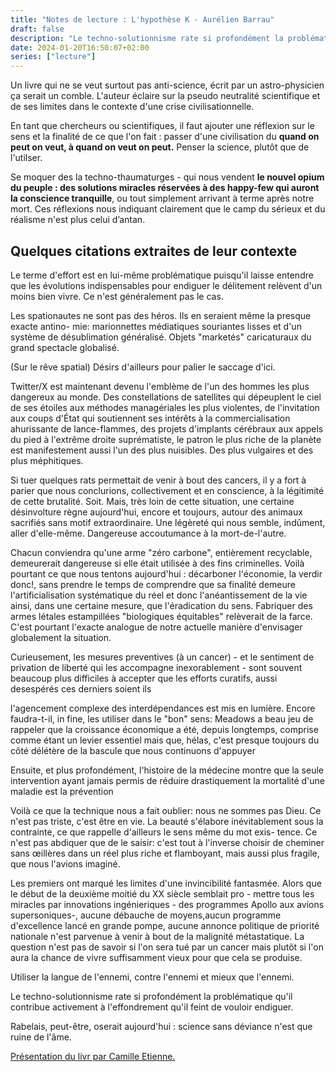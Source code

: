 ```yaml
---
title: "Notes de lecture : L'hypothèse K - Aurélien Barrau"
draft: false
description: "Le techno-solutionnisme rate si profondément la problématique qu'il contribue activement à l'effondrement qu'il feint de vouloir endiguer."
date: 2024-01-20T16:50:07+02:00
series: ["lecture"]
---
```


Un livre qui ne se veut surtout pas anti-science, écrit par un astro-physicien ça serait un comble. L'auteur éclaire sur la pseudo neutralité scientifique et de ses limites dans le contexte d'une crise civilisationnelle.

En tant que chercheurs ou scientifiques, il faut ajouter une réflexion sur le sens et la finalité de ce que l'on fait  : passer d'une civilisation du **quand on peut on veut, à quand on veut on peut.** Penser la science, plutôt que de l'utilser.

Se moquer des la techno-thaumaturges - qui nous vendent **le nouvel opium du peuple : des solutions miracles réservées à des happy-few qui auront la conscience tranquille**, ou tout simplement arrivant à terme après notre mort.
Ces réflexions nous indiquant clairement que le camp du sérieux et du réalisme n'est plus celui d’antan. 

## Quelques citations extraites de leur contexte
Le terme d'effort est en lui-même problématique puisqu'il laisse entendre que les évolutions indispensables pour endiguer le délitement relèvent d'un moins bien vivre. Ce n'est généralement pas le cas.


Les spationautes ne sont pas des héros. Ils en seraient même la presque exacte antino- mie: marionnettes médiatiques souriantes lisses et d'un système de désublimation généralisé. Objets "marketés" caricaturaux du grand spectacle globalisé.

(Sur le rêve spatial) Désirs d'ailleurs pour palier le saccage d'ici.

Twitter/X est maintenant devenu l'emblème de l'un des hommes les plus dangereux au monde. Des constellations de satellites qui dépeuplent le ciel de ses étoiles aux méthodes managériales les plus violentes, de l'invitation aux coups d'État qui soutiennent ses intérêts à la commercialisation ahurissante de lance-flammes, des projets d'implants cérébraux aux appels du pied à l'extrême droite suprématiste, le patron le plus riche de la planète est manifestement aussi l'un des plus nuisibles. Des plus vulgaires et des plus méphitiques.

Si tuer quelques rats permettait de venir à bout des cancers, il y a fort à parier que nous conclurions, collectivement et en conscience, à la légitimité de cette brutalité. Soit. Mais, très loin de cette situation, une certaine désinvolture règne aujourd'hui, encore et toujours, autour des animaux sacrifiés sans motif extraordinaire. Une légèreté qui nous semble, indûment, aller d'elle-même. Dangereuse accoutumance à la mort-de-l'autre.

Chacun conviendra qu'une arme "zéro carbone", entièrement recyclable, demeurerait dangereuse si elle était utilisée à des fins criminelles. Voilà pourtant ce que nous tentons aujourd'hui : décarboner l'économie, la verdir donc!, sans prendre le temps de comprendre que sa finalité demeure l'artificialisation systématique du réel et donc l'anéantissement de la vie ainsi, dans une certaine mesure, que l'éradication du sens. Fabriquer des armes létales estampillées  "biologiques équitables" relèverait de la farce. C'est pourtant l'exacte analogue de notre actuelle manière d'envisager globalement la situation.



Curieusement, les mesures preventives (à un cancer) - et le sentiment de privation de liberté qui les accompagne inexorablement - sont souvent beaucoup plus difficiles à accepter que les efforts curatifs, aussi desespérés ces derniers soient ils

l'agencement complexe des interdépendances est mis en lumière. Encore faudra-t-il, in fine, les utiliser dans le  "bon" sens: Meadows a beau jeu de rappeler que la croissance économique a été, depuis longtemps, comprise comme étant un levier essentiel mais que, hélas, c'est presque toujours du côté délétère de la bascule que nous continuons d'appuyer

Ensuite, et plus profondément, l'histoire de la médecine montre que la seule intervention ayant jamais permis de réduire drastiquement la mortalité d'une maladie est la prévention

Voilà ce que la technique nous a fait oublier: nous ne sommes pas Dieu. Ce n'est pas triste, c'est être en vie. La beauté s'élabore inévitablement sous la contrainte, ce que rappelle d'ailleurs le sens même du mot exis- tence. Ce n'est pas abdiquer que de le saisir: c'est tout à l'inverse choisir de cheminer sans œillères dans un réel plus riche et flamboyant, mais aussi plus fragile, que nous l'avions imaginé.

Les premiers ont marqué les limites d'une invincibilité fantasmée. Alors que le début de la deuxième moitié du XX siècle semblait pro - mettre tous les miracles par innovations ingénieriques - des programmes Apollo aux avions supersoniques-, aucune débauche de moyens,aucun programme d'excellence lancé en grande pompe, aucune annonce politique de priorité nationale n'est parvenue à venir à bout de la malignité métastatique. La question n'est pas de savoir si l'on sera tué par un cancer mais plutôt si l'on aura la chance de vivre suffisamment vieux pour que cela se produise. 

Utiliser la langue de l'ennemi, contre l'ennemi et mieux que l'ennemi.

Le techno-solutionnisme rate si profondément la problématique qu'il contribue activement à l'effondrement qu'il feint de vouloir endiguer.

Rabelais, peut-être, oserait aujourd'hui : science sans déviance n'est que ruine de l'âme.


[Présentation du livr par Camille Etienne.](https://www.youtube.com/watch?v=nfxwoaaK-oY)